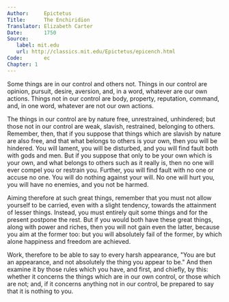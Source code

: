 ```yaml
---
Author:     Epictetus  
Title:      The Enchiridion  
Translator: Elizabeth Carter  
Date:       1750  
Source:
   label: mit.edu
   url: http://classics.mit.edu/Epictetus/epicench.html
Code:       ec  
Chapter: 1
---
```


Some things are in our control and others not. Things in our control are
opinion, pursuit, desire, aversion, and, in a word, whatever are our own
actions. Things not in our control are body, property, reputation, command,
and, in one word, whatever are not our own actions.

The things in our control are by nature free, unrestrained, unhindered; but
those not in our control are weak, slavish, restrained, belonging to others.
Remember, then, that if you suppose that things which are slavish by nature are
also free, and that what belongs to others is your own, then you will be
hindered. You will lament, you will be disturbed, and you will find fault both
with gods and men. But if you suppose that only to be your own which is your
own, and what belongs to others such as it really is, then no one will ever
compel you or restrain you. Further, you will find fault with no one or accuse
no one. You will do nothing against your will. No one will hurt you, you will
have no enemies, and you not be harmed.

Aiming therefore at such great things, remember that you must not allow
yourself to be carried, even with a slight tendency, towards the attainment of
lesser things. Instead, you must entirely quit some things and for the present
postpone the rest. But if you would both have these great things, along with
power and riches, then you will not gain even the latter, because you aim at
the former too: but you will absolutely fail of the former, by which alone
happiness and freedom are achieved.

Work, therefore to be able to say to every harsh appearance, "You are but an
appearance, and not absolutely the thing you appear to be." And then examine it
by those rules which you have, and first, and chiefly, by this: whether it
concerns the things which are in our own control, or those which are not; and,
if it concerns anything not in our control, be prepared to say that it is
nothing to you.


